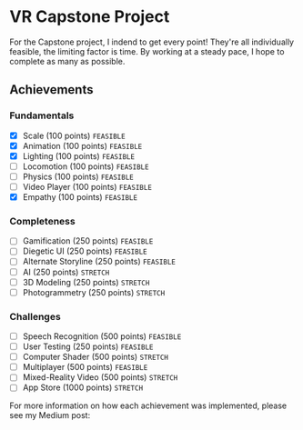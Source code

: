 # VR Capstone Project

For the Capstone project, I indend to get every point! They're all individually feasible, the limiting factor is time. By working at a steady pace, I hope to complete as many as possible. 

## Achievements
### Fundamentals
- [X] Scale (100 points) ``````FEASIBLE``````
- [X] Animation (100 points) ```FEASIBLE```
- [X] Lighting (100 points) ```FEASIBLE```
- [ ] Locomotion (100 points) ```FEASIBLE```
- [ ] Physics (100 points) ```FEASIBLE```
- [ ] Video Player (100 points) ```FEASIBLE```
- [X] Empathy (100 points) ```FEASIBLE```

### Completeness
- [ ] Gamification (250 points) ```FEASIBLE```
- [ ] Diegetic UI (250 points) ```FEASIBLE```
- [ ] Alternate Storyline (250 points) ```FEASIBLE```
- [ ] AI (250 points) ```STRETCH```
- [ ] 3D Modeling (250 points) ```STRETCH```
- [ ] Photogrammetry (250 points) ```STRETCH```

### Challenges
- [ ] Speech Recognition (500 points) ```FEASIBLE```
- [ ] User Testing (250 points) ```FEASIBLE```
- [ ] Computer Shader (500 points) ```STRETCH```
- [ ] Multiplayer (500 points) ```FEASIBLE```
- [ ] Mixed-Reality Video (500 points) ```STRETCH```
- [ ] App Store (1000 points) ```STRETCH```

For more information on how each achievement was implemented, please see my Medium post: 
